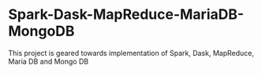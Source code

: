 # Spark-Dask-MapReduce-MariaDB-MongoDB
This project is geared towards implementation of Spark, Dask, MapReduce, Maria DB and Mongo DB
